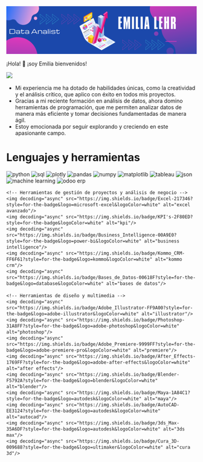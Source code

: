 <div id="header" align="center">
  <img decoding="async" src="https://github.com/Emilialehr/Emilialehr/blob/main/Mobo.png" width="800"/>
</div>

¡Hola! 👋 ¡soy Emilia bienvenidos! 

[![](https://img.shields.io/badge/LinkedIn-0077B5?style=for-the-badge&logo=linkedin&logoColor=white)](https://www.linkedin.com/in/emilia-lehr/) 

  
  * Mi experiencia me ha dotado de habilidades únicas, como la creatividad y el análisis crítico, que aplico con éxito en todos mis proyectos.
  * Gracias a mi reciente formación en análisis de datos, ahora domino herramientas de programación, que me permiten analizar datos de manera más eficiente y tomar decisiones fundamentadas de manera ágil.
  * Estoy emocionada por seguir explorando y creciendo en este apasionante campo.

# Lenguajes y herramientas

<div id="header" align="left">
    <!-- Herramientas de programación y análisis -->
    <img decoding="async" src="https://img.shields.io/badge/Python-3776AB?style=for-the-badge&logo=python&logoColor=white" alt="python"/>
    <img decoding="async" src="https://img.shields.io/badge/SQL-4479A1?style=for-the-badge&logo=postgresql&logoColor=white" alt="sql"/>
    <img decoding="async" src="https://img.shields.io/badge/Plotly-3F4F75?style=for-the-badge&logo=plotly&logoColor=white" alt="plotly"/>
    <img decoding="async" src="https://img.shields.io/badge/Pandas-150458?style=for-the-badge&logo=pandas&logoColor=white" alt="pandas"/>
    <img decoding="async" src="https://img.shields.io/badge/Numpy-013243?style=for-the-badge&logo=numpy&logoColor=white" alt="numpy"/>
    <img decoding="async" src="https://img.shields.io/badge/Matplotlib-019371?style=for-the-badge&logoColor=white" alt="matplotlib"/>
    <img decoding="async" src="https://img.shields.io/badge/Tableau-E97627?style=for-the-badge&logo=tableau&logoColor=white" alt="tableau"/>
    <img decoding="async" src="https://img.shields.io/badge/JSON-000000?style=for-the-badge&logo=json&logoColor=white" alt="json"/>
    <img decoding="async" src="https://img.shields.io/badge/Machine_Learning-F7931E?style=for-the-badge&logo=python&logoColor=white" alt="machine learning"/>
    <img decoding="async" src="https://img.shields.io/badge/Odoo-7146C6?style=for-the-badge&logo=odoo&logoColor=white" alt="odoo erp"/>

    <!-- Herramientas de gestión de proyectos y análisis de negocio -->
    <img decoding="async" src="https://img.shields.io/badge/Excel-217346?style=for-the-badge&logo=microsoft-excel&logoColor=white" alt="excel avanzado"/>
    <img decoding="async" src="https://img.shields.io/badge/KPI's-2F80ED?style=for-the-badge&logoColor=white" alt="kpi"/>
    <img decoding="async" src="https://img.shields.io/badge/Business_Intelligence-00A9E0?style=for-the-badge&logo=power-bi&logoColor=white" alt="business intelligence"/>
    <img decoding="async" src="https://img.shields.io/badge/Kommo_CRM-FF6F61?style=for-the-badge&logo=kommo&logoColor=white" alt="kommo crm"/>
    <img decoding="async" src="https://img.shields.io/badge/Bases_de_Datos-00618F?style=for-the-badge&logo=database&logoColor=white" alt="bases de datos"/>

    <!-- Herramientas de diseño y multimedia -->
    <img decoding="async" src="https://img.shields.io/badge/Adobe_Illustrator-FF9A00?style=for-the-badge&logo=adobe-illustrator&logoColor=white" alt="illustrator"/>
    <img decoding="async" src="https://img.shields.io/badge/Photoshop-31A8FF?style=for-the-badge&logo=adobe-photoshop&logoColor=white" alt="photoshop"/>
    <img decoding="async" src="https://img.shields.io/badge/Adobe_Premiere-9999FF?style=for-the-badge&logo=adobe-premiere-pro&logoColor=white" alt="premiere"/>
    <img decoding="async" src="https://img.shields.io/badge/After_Effects-1769FF?style=for-the-badge&logo=adobe-after-effects&logoColor=white" alt="after effects"/>
    <img decoding="async" src="https://img.shields.io/badge/Blender-F5792A?style=for-the-badge&logo=blender&logoColor=white" alt="blender"/>
    <img decoding="async" src="https://img.shields.io/badge/Maya-1A84C1?style=for-the-badge&logo=autodesk&logoColor=white" alt="maya"/>
    <img decoding="async" src="https://img.shields.io/badge/AutoCAD-EE3124?style=for-the-badge&logo=autodesk&logoColor=white" alt="autocad"/>
    <img decoding="async" src="https://img.shields.io/badge/3ds_Max-35A6DF?style=for-the-badge&logo=autodesk&logoColor=white" alt="3ds max"/>
    <img decoding="async" src="https://img.shields.io/badge/Cura_3D-009688?style=for-the-badge&logo=ultimaker&logoColor=white" alt="cura 3d"/>
</div>
<!--
**Emilialehr/Emilialehr** is a ✨ _special_ ✨ repository because its `README.md` (this file) appears on your GitHub profile.
